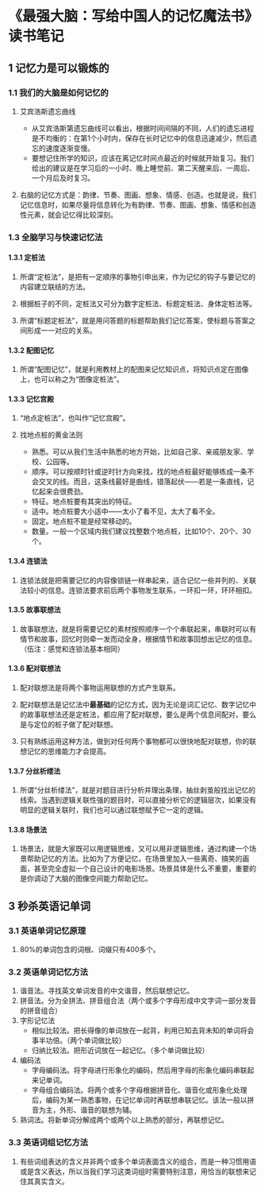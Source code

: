 # 《最强大脑：写给中国人的记忆魔法书》读书笔记

## 1 记忆力是可以锻炼的

### 1.1 我们的大脑是如何记忆的

1. 艾宾浩斯遗忘曲线
    - 从艾宾浩斯第遗忘曲线可以看出，根据时间间隔的不同，人们的遗忘进程是不均衡的：在第1个小时内，保存在长时记忆中的信息迅速减少，然后遗忘的速度逐渐变慢。
    - 要想记住所学的知识，应该在离记忆时间点最近的时候就开始复习。我们给出的建议是在学习后的一小时、晚上睡觉前、第二天醒来后、一周后、一个月后及时复习。

2. 右脑的记忆方式是：韵律、节奏、图画、想象、情感、创造。也就是说，我们记忆信息时，如果尽量将信息转化为有韵律、节奏、图画、想象、情感和创造性元素，就会记忆得比较深刻。

### 1.3 全脑学习与快速记忆法

#### 1.3.1 定桩法

1. 所谓“定桩法”，是把有一定顺序的事物引申出来，作为记忆的钩子与要记忆的内容建立联结的方法。

2. 根据桩子的不同，定桩法又可分为数字定桩法、标题定桩法、身体定桩法等。

3. 所谓“标题定桩法”，就是用问答题的标题帮助我们记忆答案，使标题与答案之间形成一一对应的关系。

#### 1.3.2 配图记忆

1. 所谓“配图记忆”，就是利用教材上的配图来记忆知识点，将知识点定在图像上，也可以称之为“图像定桩法”。

#### 1.3.3 记忆宫殿

1. “地点定桩法”，也叫作“记忆宫殿”。

2. 找地点桩的黄金法则
    - 熟悉。可以从我们生活中熟悉的地方开始，比如自己家、亲戚朋友家、学校、公园等。
    - 顺序。可以按顺时针或逆时针方向来找，找的地点桩最好能够练成一条不会交叉的线。而且，这条线最好是曲线，错落起伏——若是一条直线，记忆起来会很费劲。
    - 特征。地点桩要有其突出的特征。
    - 适中。地点桩要大小适中——太小了看不见，太大了看不全。
    - 固定。地点桩不能是经常移动的。
    - 数量。一般一个区域内我们建议找整数个地点桩，比如10个、20个、30个。

#### 1.3.4 连锁法

1. 连锁法就是把需要记忆的内容像锁链一样串起来，适合记忆一些并列的、关联法较小的信息。连锁法要求前后两个事物发生联系，一环扣一环，环环相扣。

#### 1.3.5 故事联想法

1. 故事联想法，就是将需要记忆的素材按照顺序一个个串联起来，串联时可以有情节和故事，回忆时则牵一发而动全身，根据情节和故事回想出记忆的信息。（伍注：感觉和连锁法基本相同）

#### 1.3.6 配对联想法

1. 配对联想法是将两个事物运用联想的方式产生联系。

2. 配对联想法是记忆法中**最基础**的记忆方式，因为无论是词汇记忆、数字记忆中的故事联想法还是定桩法，都应用了配对联想，要么是两个信息间配对，要么是与定位的桩子做了配对联想。

3. 只有熟练运用这种方法，做到对任何两个事物都可以很快地配对联想，你的联想记忆的思维能力才会提高。

#### 1.3.7 分丝析缕法

1. 所谓“分丝析缕法”，就是对题目进行分析并理出条理，抽丝剥茧般找出记忆的线索。当遇到逻辑关联性强的题目时，可以直接分析它的逻辑层次，如果没有明显的逻辑关联时，我们也可以通过联想赋予它一定的逻辑。

#### 1.3.8 场景法

1. 场景法，就是大家既可以用逻辑思维，又可以用非逻辑思维，通过构建一个场景帮助记忆的方法。比如为了方便记忆，在场景里加入一些离奇、搞笑的画面，甚至完全虚拟一个自己设计的电影场景。场景具体是什么不重要，重要的是你调动了大脑的图像空间能力帮助记忆。

## 3 秒杀英语记单词

### 3.1 英语单词记忆原理

1. 80%的单词包含的词根、词缀只有400多个。

### 3.2 英语单词记忆方法

1. 谐音法。寻找英文单词发音的中文谐音，然后联想记忆。
2. 拼音法。分为全拼法、拼音组合法（两个或多个字母形成中文字词一部分发音的拼音组合）
3. 字形记忆法
    - 相似比较法。把长得像的单词放在一起背，利用已知去背未知的单词将会事半功倍。（两个单词做比较）
    - 归纳比较法。把形近词放在一起记忆。（多个单词做比较）
4. 编码法
    - 字母编码法。将字母进行形象化的编码，然后用字母的形象化编码串联起来记单词。
    - 字母组合编码法。将两个或多个字母根据拼音化、谐音化或形象化处理后，编码为某一熟悉事物，在记忆单词时再联想串联记忆。该法一般以拼音为主，外形、谐音的联想为辅。
5. 熟词法。将新单词分解成两个或两个以上熟悉的部分，再联想记忆。

### 3.3 英语词组记忆方法

1. 有些词组表达的含义并非两个或多个单词表面含义的组合，而是一种习惯用语或是含义表达，所以当我们学习这类词组时需要特别注意，用恰当的联想来记住其真实含义。
